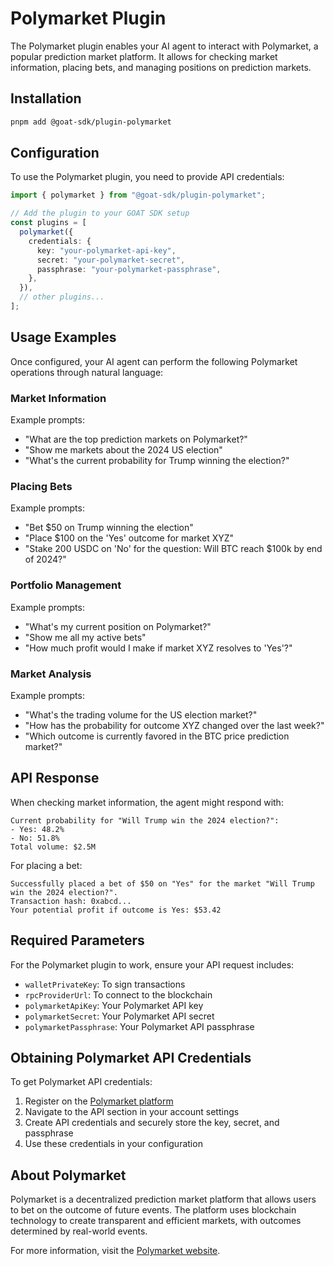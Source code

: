 # Polymarket Plugin

The Polymarket plugin enables your AI agent to interact with Polymarket, a popular prediction market platform. It allows for checking market information, placing bets, and managing positions on prediction markets.

## Installation

```bash
pnpm add @goat-sdk/plugin-polymarket
```

## Configuration

To use the Polymarket plugin, you need to provide API credentials:

```typescript
import { polymarket } from "@goat-sdk/plugin-polymarket";

// Add the plugin to your GOAT SDK setup
const plugins = [
  polymarket({
    credentials: {
      key: "your-polymarket-api-key",
      secret: "your-polymarket-secret",
      passphrase: "your-polymarket-passphrase",
    },
  }),
  // other plugins...
];
```

## Usage Examples

Once configured, your AI agent can perform the following Polymarket operations through natural language:

### Market Information

Example prompts:
- "What are the top prediction markets on Polymarket?"
- "Show me markets about the 2024 US election"
- "What's the current probability for Trump winning the election?"

### Placing Bets

Example prompts:
- "Bet $50 on Trump winning the election"
- "Place $100 on the 'Yes' outcome for market XYZ"
- "Stake 200 USDC on 'No' for the question: Will BTC reach $100k by end of 2024?"

### Portfolio Management

Example prompts:
- "What's my current position on Polymarket?"
- "Show me all my active bets"
- "How much profit would I make if market XYZ resolves to 'Yes'?"

### Market Analysis

Example prompts:
- "What's the trading volume for the US election market?"
- "How has the probability for outcome XYZ changed over the last week?"
- "Which outcome is currently favored in the BTC price prediction market?"

## API Response

When checking market information, the agent might respond with:

```
Current probability for "Will Trump win the 2024 election?":
- Yes: 48.2%
- No: 51.8%
Total volume: $2.5M
```

For placing a bet:

```
Successfully placed a bet of $50 on "Yes" for the market "Will Trump win the 2024 election?".
Transaction hash: 0xabcd...
Your potential profit if outcome is Yes: $53.42
```

## Required Parameters

For the Polymarket plugin to work, ensure your API request includes:
- `walletPrivateKey`: To sign transactions
- `rpcProviderUrl`: To connect to the blockchain
- `polymarketApiKey`: Your Polymarket API key
- `polymarketSecret`: Your Polymarket API secret
- `polymarketPassphrase`: Your Polymarket API passphrase

## Obtaining Polymarket API Credentials

To get Polymarket API credentials:
1. Register on the [Polymarket platform](https://polymarket.com/)
2. Navigate to the API section in your account settings
3. Create API credentials and securely store the key, secret, and passphrase
4. Use these credentials in your configuration

## About Polymarket

Polymarket is a decentralized prediction market platform that allows users to bet on the outcome of future events. The platform uses blockchain technology to create transparent and efficient markets, with outcomes determined by real-world events.

For more information, visit the [Polymarket website](https://polymarket.com/). 
